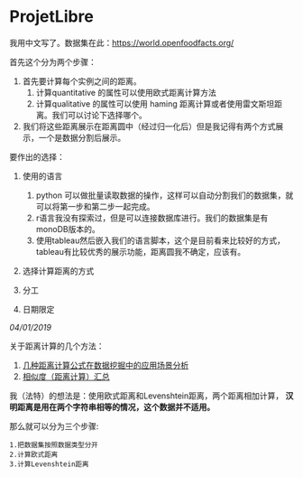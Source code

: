 # ProjetLibre

我用中文写了。数据集在此：https://world.openfoodfacts.org/

首先这个分为两个步骤：

1. 首先要计算每个实例之间的距离。
   1. 计算quantitative 的属性可以使用欧式距离计算方法
   2. 计算qualitative 的属性可以使用 haming 距离计算或者使用雷文斯坦距离。我们可以讨论下选择哪个。
2. 我们将这些距离展示在距离圆中（经过归一化后）但是我记得有两个方式展示，一个是数据分割后展示。



要作出的选择：

1. 使用的语言

   1. python 可以做批量读取数据的操作，这样可以自动分割我们的数据集，就可以将第一步和第二步一起完成。
   2. r语言我没有探索过，但是可以连接数据库进行。我们的数据集是有monoDB版本的。
   3. 使用tableau然后嵌入我们的语言脚本，这个是目前看来比较好的方式，tableau有比较优秀的展示功能，距离圆我不确定，应该有。

2. 选择计算距离的方式

3. 分工

4. 日期限定


*04/01/2019*

关于距离计算的几个方法：

   1. [几种距离计算公式在数据挖掘中的应用场景分析](https://blog.csdn.net/Gamer_gyt/article/details/78037780)
   2. [相似度（距离计算）汇总](https://blog.csdn.net/dzjun/article/details/78280621)

我（法特）的想法是：使用欧式距离和Levenshtein距离，两个距离相加计算，
**汉明距离是用在两个字符串相等的情况，这个数据并不适用。**

那么就可以分为三个步骤:

    1.把数据集按照数据类型分开
    2.计算欧式距离
    3.计算Levenshtein距离